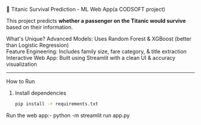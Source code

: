 🚢 Titanic Survival Prediction - ML Web App(a CODSOFT project)

This project predicts **whether a passenger on the Titanic would survive** based on their information.

 What's Unique?
 Advanced Models: Uses Random Forest & XGBoost (better than Logistic Regression)  
Feature Engineering: Includes family size, fare category, & title extraction 
Interactive Web App: Built using Streamlit with a clean UI & accuracy visualization  

---

How to Run
1. Install dependencies  
   ```bash
   pip install -r requirements.txt
Run the web app:-
python -m streamlit run app.py

